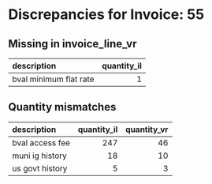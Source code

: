 # Discrepancies for Invoice: 55

## Missing in invoice_line_vr

| description            |   quantity_il |
|:-----------------------|--------------:|
| bval minimum flat rate |             1 |

## Quantity mismatches

| description     |   quantity_il |   quantity_vr |
|:----------------|--------------:|--------------:|
| bval access fee |           247 |            46 |
| muni ig history |            18 |            10 |
| us govt history |             5 |             3 |


